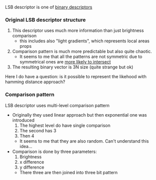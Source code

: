 LSB descriptor is one of [binary descriptors](Features/Binary%20Descriptors)

### Original LSB descriptor structure
1. This descriptor uses much more information than just brightness comparison
	- this includes also "light gradients", which represents local areas props
2. Comparison pattern is much more predictable but also quite chaotic.
	- It seems to me that all the patterns are not symmetric due to symmetrical ones are [more likely to intersect](Features/BRIEF#^non-symmetric-reason)
3. The resulting binary vector is 3N size (quite strange but ok)

Here I do have a question: is it possible to represent the likehood with hamming distance approach?

### Comparison pattern
LSB descriptor uses multi-level comparison pattern
- Originally they used linear approach but then exponential one was introduced
	1. The highest level do have single comparison
	2. The second has 3
	3. Then 4
	 - It seems to me that they are also random. Can't understand this idea...
- Comparison is done by three parameters:
	1. Brightness
	2. x difference
	3. y difference
	- There three are then joined into three bit pattern